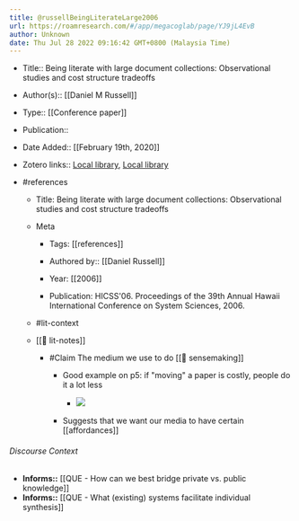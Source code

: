 ```yaml
---
title: @russellBeingLiterateLarge2006
url: https://roamresearch.com/#/app/megacoglab/page/YJ9jL4EvB
author: Unknown
date: Thu Jul 28 2022 09:16:42 GMT+0800 (Malaysia Time)
---
```


- Title:: Being literate with large document collections: Observational studies and cost structure tradeoffs
- Author(s):: [[Daniel M Russell]]
- Type:: [[Conference paper]]
- Publication::
- Date Added:: [[February 19th, 2020]]
- Zotero links:: [Local library](zotero://select/groups/2451508/items/B3SRKESE), [Local library](https://www.zotero.org/groups/2451508/items/B3SRKESE)
- #references

    - Title: Being literate with large document collections: Observational studies and cost structure tradeoffs

    - Meta

        - Tags: [[references]]

        - Authored by::  [[Daniel Russell]]

        - Year: [[2006]]

        - Publication: HICSS'06. Proceedings of the 39th Annual Hawaii International Conference on System Sciences, 2006.

    - #lit-context

    - [[📝 lit-notes]]

        - #Claim The medium we use to do [[🧱 sensemaking]]

            - Good example on p5: if "moving" a paper is costly, people do it a lot less

                - ![](https://firebasestorage.googleapis.com/v0/b/firescript-577a2.appspot.com/o/imgs%2Fapp%2Fmegacoglab%2FmuvXeF7GHN?alt=media&token=ce8e89f8-49ce-48af-9ef7-21e822b26f21)

            - Suggests that we want our media to have certain [[affordances]]

###### Discourse Context

- **Informs::** [[QUE - How can we best bridge private vs. public knowledge]]
- **Informs::** [[QUE - What (existing) systems facilitate individual synthesis]]
